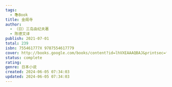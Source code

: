 ```yaml
---
tags:
  - 📚Book
title: 金阁寺
author:
  - （日）三岛由纪夫著
  - 陈德文译
publish: 2021-07-01
total: 239
isbn: 755461777X 9787554617779
cover: http://books.google.com/books/content?id=lhVXEAAAQBAJ&printsec=frontcover&img=1&zoom=1&source=gbs_api
status: complete
rating: 
genre: 日本小说
created: 2024-06-05 07:34:03
updated: 2024-06-05 07:34:03
---
```

